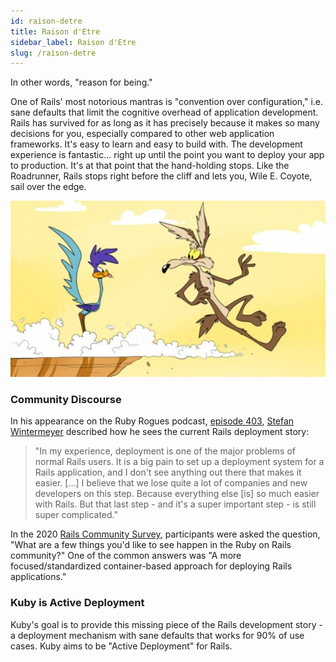 ```yaml
---
id: raison-detre
title: Raison d'Etre
sidebar_label: Raison d'Etre
slug: /raison-detre
---
```


In other words, "reason for being."

One of Rails' most notorious mantras is "convention over configuration," i.e. sane defaults that limit the cognitive overhead of application development. Rails has survived for as long as it has precisely because it makes so many decisions for you, especially compared to other web application frameworks. It's easy to learn and easy to build with. The development experience is fantastic... right up until the point you want to deploy your app to production. It's at that point that the hand-holding stops. Like the Roadrunner, Rails stops right before the cliff and lets you, Wile E. Coyote, sail over the edge.

![Wile E. Coytote](/img/docs/coyote.jpg)

### Community Discourse

In his appearance on the Ruby Rogues podcast, [episode 403](https://devchat.tv/ruby-rogues/rr-403-rails-needs-active-deployment-with-stefan-wintermeyer/), [Stefan Wintermeyer](https://twitter.com/wintermeyer) described how he sees the current Rails deployment story:

> "In my experience, deployment is one of the major problems of normal Rails users. It is a big pain to set up a deployment system for a Rails application, and I don't see anything out there that makes it easier. [...] I believe that we lose quite a lot of companies and new developers on this step. Because everything else [is] so much easier with Rails. But that last step - and it's a super important step - is still super complicated."

In the 2020 [Rails Community Survey](https://rails-hosting.com/2020/), participants were asked the question, "What are a few things you'd like to see happen in the Ruby on Rails community?" One of the common answers was "A more focused/standardized container-based approach for deploying Rails applications."

### Kuby is Active Deployment

Kuby's goal is to provide this missing piece of the Rails development story - a deployment mechanism with sane defaults that works for 90% of use cases. Kuby aims to be "Active Deployment" for Rails.
